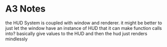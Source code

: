 # A3 Notes
the HUD System is coupled with window and renderer. it might be better to just let the window have an instance of HUD that it can make function calls into? basically give values to the HUD and then the hud just renders mindlessly